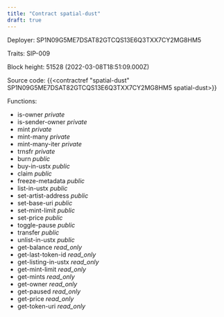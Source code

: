 ```yaml
---
title: "Contract spatial-dust"
draft: true
---
```

Deployer: SP1N09G5ME7DSAT82GTCQS13E6Q3TXX7CY2MG8HM5

Traits:
SIP-009 



Block height: 51528 (2022-03-08T18:51:09.000Z)

Source code: {{<contractref "spatial-dust" SP1N09G5ME7DSAT82GTCQS13E6Q3TXX7CY2MG8HM5 spatial-dust>}}

Functions:

* is-owner _private_
* is-sender-owner _private_
* mint _private_
* mint-many _private_
* mint-many-iter _private_
* trnsfr _private_
* burn _public_
* buy-in-ustx _public_
* claim _public_
* freeze-metadata _public_
* list-in-ustx _public_
* set-artist-address _public_
* set-base-uri _public_
* set-mint-limit _public_
* set-price _public_
* toggle-pause _public_
* transfer _public_
* unlist-in-ustx _public_
* get-balance _read_only_
* get-last-token-id _read_only_
* get-listing-in-ustx _read_only_
* get-mint-limit _read_only_
* get-mints _read_only_
* get-owner _read_only_
* get-paused _read_only_
* get-price _read_only_
* get-token-uri _read_only_
